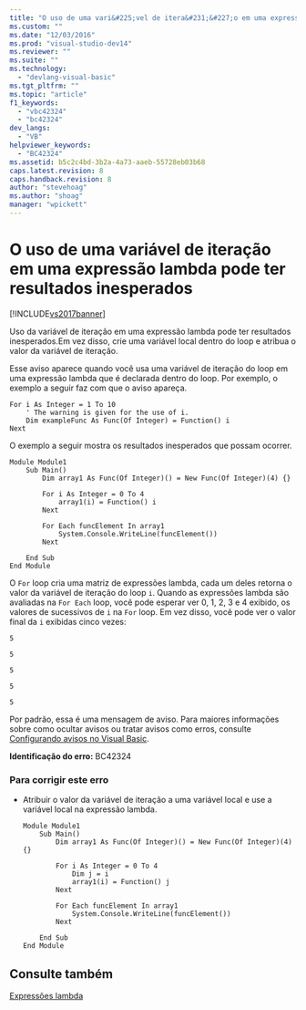 ```yaml
---
title: "O uso de uma vari&#225;vel de itera&#231;&#227;o em uma express&#227;o lambda pode ter resultados inesperados | Microsoft Docs"
ms.custom: ""
ms.date: "12/03/2016"
ms.prod: "visual-studio-dev14"
ms.reviewer: ""
ms.suite: ""
ms.technology: 
  - "devlang-visual-basic"
ms.tgt_pltfrm: ""
ms.topic: "article"
f1_keywords: 
  - "vbc42324"
  - "bc42324"
dev_langs: 
  - "VB"
helpviewer_keywords: 
  - "BC42324"
ms.assetid: b5c2c4bd-3b2a-4a73-aaeb-55728eb03b68
caps.latest.revision: 8
caps.handback.revision: 8
author: "stevehoag"
ms.author: "shoag"
manager: "wpickett"
---
```

# O uso de uma vari&#225;vel de itera&#231;&#227;o em uma express&#227;o lambda pode ter resultados inesperados
[!INCLUDE[vs2017banner](../../../csharp/includes/vs2017banner.md)]

Uso da variável de iteração em uma expressão lambda pode ter resultados inesperados.Em vez disso, crie uma variável local dentro do loop e atribua o valor da variável de iteração.  
  
 Esse aviso aparece quando você usa uma variável de iteração do loop em uma expressão lambda que é declarada dentro do loop.  Por exemplo, o exemplo a seguir faz com que o aviso apareça.  
  
```vb#  
For i As Integer = 1 To 10  
    ' The warning is given for the use of i.  
    Dim exampleFunc As Func(Of Integer) = Function() i  
Next  
```  
  
 O exemplo a seguir mostra os resultados inesperados que possam ocorrer.  
  
```vb#  
Module Module1  
    Sub Main()  
        Dim array1 As Func(Of Integer)() = New Func(Of Integer)(4) {}  
  
        For i As Integer = 0 To 4  
            array1(i) = Function() i  
        Next  
  
        For Each funcElement In array1  
            System.Console.WriteLine(funcElement())  
        Next  
  
    End Sub  
End Module  
```  
  
 O `For` loop cria uma matriz de expressões lambda, cada um deles retorna o valor da variável de iteração do loop `i`.  Quando as expressões lambda são avaliadas na `For Each` loop, você pode esperar ver 0, 1, 2, 3 e 4 exibido, os valores de sucessivos de `i` na `For` loop.  Em vez disso, você pode ver o valor final da `i` exibidas cinco vezes:  
  
 `5`  
  
 `5`  
  
 `5`  
  
 `5`  
  
 `5`  
  
 Por padrão, essa é uma mensagem de aviso.  Para maiores informações sobre como ocultar avisos ou tratar avisos como erros, consulte [Configurando avisos no Visual Basic](/visual-studio/ide/configuring-warnings-in-visual-basic).  
  
 **Identificação do erro:**  BC42324  
  
### Para corrigir este erro  
  
-   Atribuir o valor da variável de iteração a uma variável local e use a variável local na expressão lambda.  
  
    ```vb#  
    Module Module1  
        Sub Main()  
            Dim array1 As Func(Of Integer)() = New Func(Of Integer)(4) {}  
  
            For i As Integer = 0 To 4  
                Dim j = i  
                array1(i) = Function() j  
            Next  
  
            For Each funcElement In array1  
                System.Console.WriteLine(funcElement())  
            Next  
  
        End Sub  
    End Module  
    ```  
  
## Consulte também  
 [Expressões lambda](../../../visual-basic/programming-guide/language-features/procedures/lambda-expressions.md)